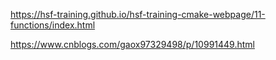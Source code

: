 https://hsf-training.github.io/hsf-training-cmake-webpage/11-functions/index.html

https://www.cnblogs.com/gaox97329498/p/10991449.html